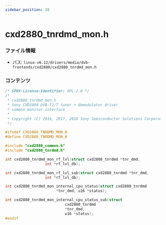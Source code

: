 ```yaml
---
sidebar_position: 28
---
```

# cxd2880_tnrdmd_mon.h

### ファイル情報

- パス: `linux-v6.12/drivers/media/dvb-frontends/cxd2880/cxd2880_tnrdmd_mon.h`

### コンテンツ

```h
/* SPDX-License-Identifier: GPL-2.0 */
/*
 * cxd2880_tnrdmd_mon.h
 * Sony CXD2880 DVB-T2/T tuner + demodulator driver
 * common monitor interface
 *
 * Copyright (C) 2016, 2017, 2018 Sony Semiconductor Solutions Corporation
 */

#ifndef CXD2880_TNRDMD_MON_H
#define CXD2880_TNRDMD_MON_H

#include "cxd2880_common.h"
#include "cxd2880_tnrdmd.h"

int cxd2880_tnrdmd_mon_rf_lvl(struct cxd2880_tnrdmd *tnr_dmd,
			      int *rf_lvl_db);

int cxd2880_tnrdmd_mon_rf_lvl_sub(struct cxd2880_tnrdmd *tnr_dmd,
				  int *rf_lvl_db);

int cxd2880_tnrdmd_mon_internal_cpu_status(struct cxd2880_tnrdmd
					   *tnr_dmd, u16 *status);

int cxd2880_tnrdmd_mon_internal_cpu_status_sub(struct
					       cxd2880_tnrdmd
					       *tnr_dmd,
					       u16 *status);
#endif

```

